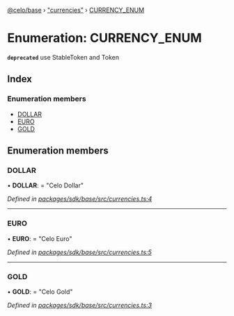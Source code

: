 [@celo/base](../README.md) › ["currencies"](../modules/_currencies_.md) › [CURRENCY_ENUM](_currencies_.currency_enum.md)

# Enumeration: CURRENCY_ENUM

**`deprecated`** use StableToken and Token

## Index

### Enumeration members

* [DOLLAR](_currencies_.currency_enum.md#dollar)
* [EURO](_currencies_.currency_enum.md#euro)
* [GOLD](_currencies_.currency_enum.md#gold)

## Enumeration members

###  DOLLAR

• **DOLLAR**: = "Celo Dollar"

*Defined in [packages/sdk/base/src/currencies.ts:4](https://github.com/celo-org/celo-monorepo/blob/master/packages/sdk/base/src/currencies.ts#L4)*

___

###  EURO

• **EURO**: = "Celo Euro"

*Defined in [packages/sdk/base/src/currencies.ts:5](https://github.com/celo-org/celo-monorepo/blob/master/packages/sdk/base/src/currencies.ts#L5)*

___

###  GOLD

• **GOLD**: = "Celo Gold"

*Defined in [packages/sdk/base/src/currencies.ts:3](https://github.com/celo-org/celo-monorepo/blob/master/packages/sdk/base/src/currencies.ts#L3)*
